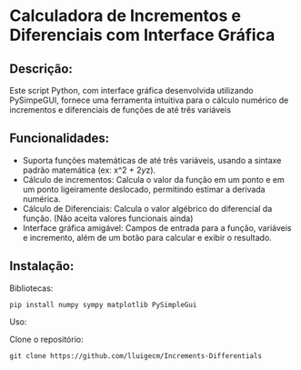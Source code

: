 <h1>Calculadora de Incrementos e Diferenciais com Interface Gráfica</h1>

<h2>Descrição:</h2>

Este script Python, com interface gráfica desenvolvida utilizando PySimpeGUI, fornece uma ferramenta intuitiva para o cálculo numérico de incrementos e diferenciais de funções de até três variáveis

<h2>Funcionalidades:</h2>

* Suporta funções matemáticas de até três variáveis, usando a sintaxe padrão matemática (ex: x^2 + 2*y*z).
* Cálculo de incrementos: Calcula o valor da função em um ponto e em um ponto ligeiramente deslocado, permitindo estimar a derivada numérica.
* Cálculo de Diferenciais: Calcula o valor algébrico do diferencial da função. (Não aceita valores funcionais ainda)
* Interface gráfica amigável: Campos de entrada para a função, variáveis e incremento, além de um botão para calcular e exibir o resultado.

<h2>Instalação:</h2>

Bibliotecas:
```console     
pip install numpy sympy matplotlib PySimpleGui
```

Uso:

Clone o repositório:
```console
git clone https://github.com/lluigecm/Increments-Differentials
```

